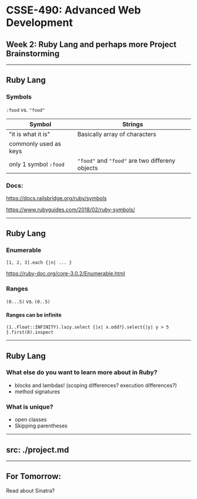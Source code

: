 # CSSE-490: Advanced Web Development

## Week 2: Ruby Lang and perhaps more Project Brainstorming

---

## Ruby Lang
### Symbols


`:food` vs. `"food"`


| **Symbol**  |  **Strings** |
|---|---|
| "it is what it is"  | Basically array of characters  |
| commonly used as keys | |
| only 1 symbol `:food` | `"food"` and `"food"` are two differeny objects |

<!--

Symbols

- immutable
- only a single object for each “string”


If you were going to implement ruby symbols in python, how would you do it?

Constant time comparison

Comparing regular strings is like eating an elephant - you  have to eat it one bite at a time.  Not so with symbols- Why?


-->
### Docs:

https://docs.railsbridge.org/ruby/symbols

https://www.rubyguides.com/2018/02/ruby-symbols/


---

## Ruby Lang
### Enumerable

`[1, 2, 3].each {|n| ... }`

https://ruby-doc.org/core-3.0.2/Enumerable.html

### Ranges

`(0...5)` vs. `(0..5)`

#### Ranges can be infinite


```
(1..Float::INFINITY).lazy.select {|x| x.odd?}.select{|y| y > 5 }.first(8).inspect
```

<!--
- wtf is a range?
- What's this laziness idea?
- Select with blocks is neat
- Inspect does what you'd think, but you could pp instead

wtf is lazy? Let's read about it! https://ruby-doc.org/core-3.0.2/Enumerable.html#method-i-lazy
-->


---

## Ruby Lang

### What else do you want to learn more about in Ruby?


* blocks and lambdas! (scoping differences? execution differences?)
* method signatures

### What is unique?

* open classes
* Skipping parentheses



---
src: ./project.md
---

---

## For Tomorrow:

Read about Sinatra?
